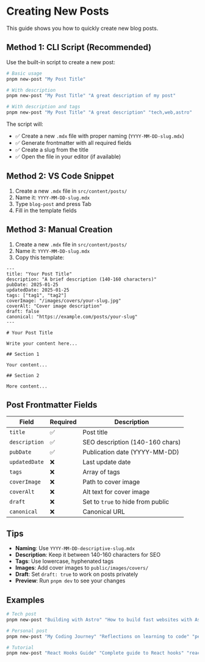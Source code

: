 # Creating New Posts

This guide shows you how to quickly create new blog posts.

## Method 1: CLI Script (Recommended)

Use the built-in script to create a new post:

```bash
# Basic usage
pnpm new-post "My Post Title"

# With description
pnpm new-post "My Post Title" "A great description of my post"

# With description and tags
pnpm new-post "My Post Title" "A great description" "tech,web,astro"
```

The script will:
- ✅ Create a new `.mdx` file with proper naming (`YYYY-MM-DD-slug.mdx`)
- ✅ Generate frontmatter with all required fields
- ✅ Create a slug from the title
- ✅ Open the file in your editor (if available)

## Method 2: VS Code Snippet

1. Create a new `.mdx` file in `src/content/posts/`
2. Name it: `YYYY-MM-DD-slug.mdx`
3. Type `blog-post` and press Tab
4. Fill in the template fields

## Method 3: Manual Creation

1. Create a new `.mdx` file in `src/content/posts/`
2. Name it: `YYYY-MM-DD-slug.mdx`
3. Copy this template:

```mdx
---
title: "Your Post Title"
description: "A brief description (140-160 characters)"
pubDate: 2025-01-25
updatedDate: 2025-01-25
tags: ["tag1", "tag2"]
coverImage: "/images/covers/your-slug.jpg"
coverAlt: "Cover image description"
draft: false
canonical: "https://example.com/posts/your-slug"
---

# Your Post Title

Write your content here...

## Section 1

Your content...

## Section 2

More content...
```

## Post Frontmatter Fields

| Field | Required | Description |
|-------|----------|-------------|
| `title` | ✅ | Post title |
| `description` | ✅ | SEO description (140-160 chars) |
| `pubDate` | ✅ | Publication date (YYYY-MM-DD) |
| `updatedDate` | ❌ | Last update date |
| `tags` | ❌ | Array of tags |
| `coverImage` | ❌ | Path to cover image |
| `coverAlt` | ❌ | Alt text for cover image |
| `draft` | ❌ | Set to `true` to hide from public |
| `canonical` | ❌ | Canonical URL |

## Tips

- **Naming**: Use `YYYY-MM-DD-descriptive-slug.mdx`
- **Description**: Keep it between 140-160 characters for SEO
- **Tags**: Use lowercase, hyphenated tags
- **Images**: Add cover images to `public/images/covers/`
- **Draft**: Set `draft: true` to work on posts privately
- **Preview**: Run `pnpm dev` to see your changes

## Examples

```bash
# Tech post
pnpm new-post "Building with Astro" "How to build fast websites with Astro" "astro,web,tech"

# Personal post  
pnpm new-post "My Coding Journey" "Reflections on learning to code" "personal,career"

# Tutorial
pnpm new-post "React Hooks Guide" "Complete guide to React hooks" "react,javascript,tutorial"
```
